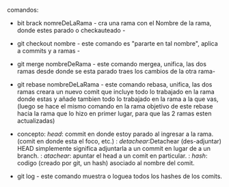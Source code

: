 comandos:

- bit brack nomreDeLaRama  - cra una rama con el Nombre de la rama, donde estes parado o checkauteado -

- git checkout nombre    - este comando es "pararte en tal nombre", aplica a commits y a ramas -

- git merge nombreDeRama  - este comando mergea, unifica, las dos ramas desde donde se esta parado traes los cambios de la otra rama-

- git rebase nombreDeLaRama  - este comando rebasa, unifica, las dos ramas creara un nuevo comit que incluye todo lo trabajado en la rama donde estas y añade tambien todo lo trabajado en la rama a la que vas, (luego se hace el mismo comando en la rama objetivo de este rebase hacia la rama que lo hizo en primer lugar, para que las 2 ramas esten actualizadas)

- concepto: *head*: commit en donde estoy parado al ingresar a la rama. (comit en donde esta el foco, etc.)
          : *detachear*:Detachear (des-adjuntar) HEAD simplemente significa adjuntarla a un commit en lugar de a un branch.
          : *atachear*: apuntar el head a un comit en particular.
          : *hash*: codigo (creado por git, un hash) asociado al nombre del comit.




- git log   - este comando muestra o loguea todos los hashes de los comits.

